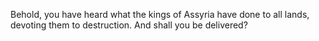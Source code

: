 Behold, you have heard what the kings of Assyria have done to all lands, devoting them to destruction. And shall you be delivered?
